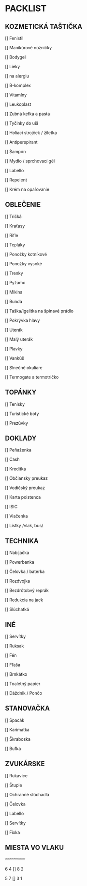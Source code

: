 # PACKLIST

## KOZMETICKÁ TAŠTIČKA

[] Fenistil

[] Manikúrové nožničky

[] Bodygel

[] Lieky
    
[] na alergiu
    
[] B-komplex
    
[] Vitamíny

[] Leukoplast

[] Zubná kefka a pasta

[] Tyčinky do uší

[] Holiaci strojček / žiletka

[] Antiperspirant

[] Šampón

[] Mydlo / sprchovací gél

[] Labello

[] Repelent

[] Krém na opaľovanie 

## OBLEČENIE

[] Tričká

[] Kraťasy

[] Rifle

[] Tepláky

[] Ponožky kotníkové

[] Ponožky vysoké 

[] Trenky

[] Pyžamo

[] Mikina

[] Bunda

[] Taška/igelitka na špinavé prádlo

[] Pokrývka hlavy

[] Uterák

[] Malý uterák

[] Plavky

[] Vankúš

[] Slnečné okuliare

[] Termogate a termotričko



## TOPÁNKY

[] Tenisky

[] Turistické boty

[] Prezúvky

## DOKLADY

[] Peňaženka

[] Cash

[] Kreditka

[] Občiansky preukaz

[] Vodičský preukaz

[] Karta poistenca

[] ISIC

[] Vlačenka

[] Lístky /vlak, bus/

## TECHNIKA 

[] Nabíjačka

[] Powerbanka

[] Čelovka / baterka

[] Rozdvojka

[] Bezdrôtobvý reprák

[] Redukcia na jack

[] Slúchatká

## INÉ 

[] Servítky

[] Ruksak

[] Fén

[] Fľaša

[] Brnkátko

[] Toaletný papier

[] Dáždnik / Pončo

## STANOVAČKA

[] Spacák

[] Karimatka

[] Škraboska

[] Bufka

## ZVUKÁRSKE

[] Rukavice

[] Štuple

[] Ochranné slúchadlá

[] Čelovka

[] Labello

[] Servítky

[] Fixka 



## MIESTA VO VLAKU

^^^^^^^^^^

6 4 
[]  8 2

5 7 
[]  3 1
